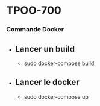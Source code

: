 # TPOO-700

### Commande Docker 

- ## Lancer un build 

    - sudo docker-compose build

- ## Lancer le docker

    - sudo docker-compose up